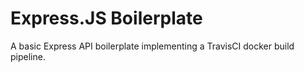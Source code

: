 # Express.JS Boilerplate

A basic Express API boilerplate implementing a TravisCI docker build pipeline.
